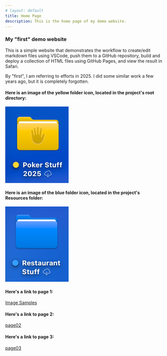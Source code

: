 ```yaml
---
# layout: default
title: Home Page
description: This is the home page of my demo website.
---
```



### My "first" demo website
This is a simple website that demonstrates the workflow
to create/edit markdown files using VSCode, push them to a 
GitHub repository, build and deploy a collection of HTML files 
using GitHub Pages, and view the result in Safari.

By "first", I am referring to efforts in 2025. I did some similar work a few years 
ago, but it is completely forgotten.






#### Here is an image of the yellow folder icon, located in the project's root directory:
![yellow_folder](./yellow_folder.png)
#### Here is an image of the blue folder icon, located in the project's Resources folder:
![blue_folder](./Resources/blue_folder.png)
#### Here's a link to page 1:
[Image Samples](pages/page01.md)
#### Here's a link to page 2:
[page02](pages/page02.md)
#### Here's a link to page 3:
[page03](pages/page03.md)